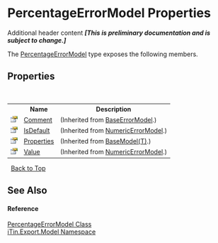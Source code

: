 # PercentageErrorModel Properties
Additional header content _**\[This is preliminary documentation and is subject to change.\]**_

The <a href="19f95b88-60dd-3102-0796-e6c53f329acb">PercentageErrorModel</a> type exposes the following members.


## Properties
&nbsp;<table><tr><th></th><th>Name</th><th>Description</th></tr><tr><td>![Public property](media/pubproperty.gif "Public property")</td><td><a href="5614c6ff-0ff4-9d99-5718-d3f57b1727bc">Comment</a></td><td> (Inherited from <a href="2b5dfb29-f0cf-8f2a-2a61-fada3b7b3896">BaseErrorModel</a>.)</td></tr><tr><td>![Public property](media/pubproperty.gif "Public property")</td><td><a href="6d1e8555-3d17-4d8e-6ef3-51b049f9fca3">IsDefault</a></td><td> (Inherited from <a href="32697ca1-e04a-108a-ee69-a7013086b555">NumericErrorModel</a>.)</td></tr><tr><td>![Public property](media/pubproperty.gif "Public property")</td><td><a href="7e88785e-5670-4515-defa-d3f60ae16111">Properties</a></td><td> (Inherited from <a href="6632f561-4175-f1f2-939c-ac8b10159529">BaseModel(T)</a>.)</td></tr><tr><td>![Public property](media/pubproperty.gif "Public property")</td><td><a href="7e76dfdf-0fe1-12e0-6d08-bc12d7f2cdbf">Value</a></td><td> (Inherited from <a href="32697ca1-e04a-108a-ee69-a7013086b555">NumericErrorModel</a>.)</td></tr></table>&nbsp;
<a href="#percentageerrormodel-properties">Back to Top</a>

## See Also


#### Reference
<a href="19f95b88-60dd-3102-0796-e6c53f329acb">PercentageErrorModel Class</a><br /><a href="ef57ffcc-e95e-b212-5a46-9aa6f5a3511f">iTin.Export.Model Namespace</a><br />